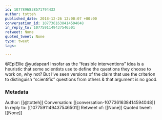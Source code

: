 ```yaml
---
id: 1077896838571794432
author: totteh
published_date: 2018-12-26 12:00:07 +00:00
conversation_id: 1077361638414594048
in_reply_to: 1077591149437546501
retweet: None
quoted_tweet: None
type: tweet
tags:

---
```


@EpiEllie @yudapearl Insofar as the “feasible interventions” idea is a heuristic that some scientists use to define the questions they choose to work on, why not? But I’ve seen versions of the claim that use the criterion to distinguish “scientific” questions from others &amp; that argument is no good.

### Metadata

Author: [[@totteh]]
Conversation: [[conversation-1077361638414594048]]
In reply to: [[1077591149437546501]]
Retweet of: [[None]]
Quoted tweet: [[None]]
